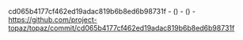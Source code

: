 cd065b4177cf462ed19adac819b6b8ed6b98731f -  () -  () - https://github.com/project-topaz/topaz/commit/cd065b4177cf462ed19adac819b6b8ed6b98731f
